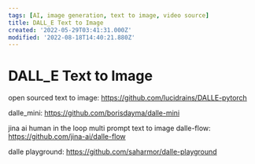 ```yaml
---
tags: [AI, image generation, text to image, video source]
title: DALL_E Text to Image
created: '2022-05-29T03:41:31.000Z'
modified: '2022-08-18T14:40:21.880Z'
---
```


# DALL_E Text to Image

open sourced text to image:
https://github.com/lucidrains/DALLE-pytorch

dalle_mini:
https://github.com/borisdayma/dalle-mini

jina ai human in the loop multi prompt text to image dalle-flow:
https://github.com/jina-ai/dalle-flow

dalle playground:
https://github.com/saharmor/dalle-playground
